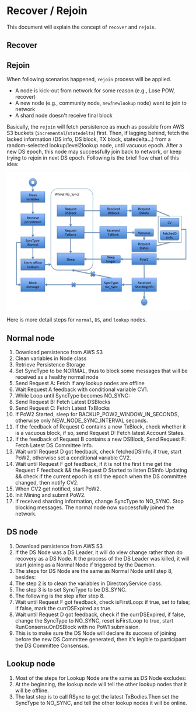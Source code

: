 # Recover / Rejoin

This document will explain the concept of `recover` and `rejoin`.

## Recover

## Rejoin

When following scenarios happened, `rejoin` process will be applied.

- A node is kick-out from network for some reason (e.g., Lose POW, recover)
- A new node (e.g., community node, `new`/`newlookup` node) want to join to network
- A shard node doesn't receive final block

Basically, the `rejoin` will fetch persistence as much as possible from AWS S3 buckets (`incremental`/`statedelta`) first. Then, if lagging behind, fetch the lacked information (DS info, DS block, TX block, statedelta...) from a random-selected lookup/level2lookup node, until vacuous epoch. After a new DS epoch, this node may successfully join back to network, or keep trying to rejoin in next DS epoch. Following is the brief flow chart of this idea:

![rejoin](images/rejoin.jpg)

Here is more detail steps for `normal`, `DS`, and `lookup` nodes.

## Normal node

1. Download persistence from AWS S3
2. Clean variables in Node class
3. Retrieve Persistence Storage
4. Set SyncType to be NORMAL, thus to block some messages that will be received as a healthy normal node
5. Send Request A: Fetch if any lookup nodes are offline
6. Wait Request A feedback with conditional variable CV1.
7. While Loop until SyncType becomes NO_SYNC:
8. Send Request B: Fetch Latest DSBlocks
9. Send Request C: Fetch Latest TxBlocks
10. If PoW2 Started, sleep for BACKUP_POW2_WINDOW_IN_SECONDS, otherwise only NEW_NODE_SYNC_INTERVAL seconds.
11. If the feedback of Request C contains a new TxBlock, check whether it is a vacuous block, if so, send Request D: Fetch latest Account States.
12. If the feedback of Request B contains a new DSBlock, Send Request F: Fetch Latest DS Committee Info.
13. Wait until Request D got feedback, check fetchedDSInfo, if true, start PoW2, otherwise set a conditional variable CV2.
14. Wait until Request F got feedback, if it is not the first time get the Request F feedback && the Request D Started to listen DSInfo Updating && check if the current epoch is still the epoch when the DS committee changed, then notify CV2.
15. When CV2 get notified, start PoW2.
16. Init Mining and submit PoW2.
17. If received sharding information, change SyncType to NO_SYNC. Stop blocking messages. The normal node now successfully joined the network.

## DS node

1. Download persistence from AWS S3
2. If the DS Node was a DS Leader, it will do view change rather than do recovery as a DS Node. It the process of the DS Leader was killed, it will start joining as a Normal Node if triggered by the Daemon.
3. The steps for DS Node are the same as Normal Node until step 8, besides:
4. The step 2 is to clean the variables in DirectoryService class.
5. The step 3 is to set SyncType to be DS_SYNC.
6. The following is the step after step 8.
7. Wait until Request F got feedback, check isFirstLoop: if true, set to false; if false, mark the currDSExpired as true.
8. Wait until Request D got feedback, check if the currDSExpired, if false, change the SyncType to NO_SYNC, reset isFirstLoop to true, start RunConsensuOnDSBlock with no PoW1 submission.
9. This is to make sure the DS Node will declare its success of joining before the new DS Committee generated, then it’s legible to participant the DS Committee Consensus.

## Lookup node

1. Most of the steps for Lookup Node are the same as DS Node excludes:
2. At the beginning, the lookup node will tell the other lookup nodes that it will be offline.
3. The last step is to call RSync to get the latest TxBodies.Then set the SyncType to NO_SYNC, and tell the other lookup nodes it will be online.
